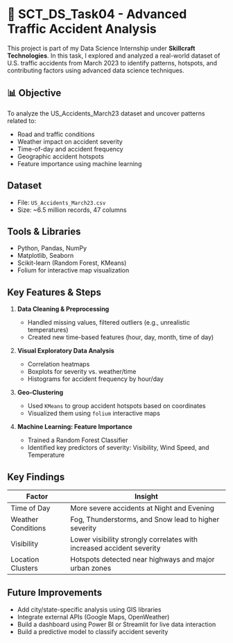 # 🚗 SCT_DS_Task04 - Advanced Traffic Accident Analysis

This project is part of my Data Science Internship under **Skillcraft Technologies**. In this task, I explored and analyzed a real-world dataset of U.S. traffic accidents from March 2023 to identify patterns, hotspots, and contributing factors using advanced data science techniques.

## 📊 Objective

To analyze the US_Accidents_March23 dataset and uncover patterns related to:
-  Road and traffic conditions
-  Weather impact on accident severity
-  Time-of-day and accident frequency
-  Geographic accident hotspots
-  Feature importance using machine learning

##  Dataset

- File: `US_Accidents_March23.csv`
- Size: ~6.5 million records, 47 columns

##  Tools & Libraries

- Python, Pandas, NumPy
- Matplotlib, Seaborn
- Scikit-learn (Random Forest, KMeans)
- Folium for interactive map visualization

##  Key Features & Steps

1. **Data Cleaning & Preprocessing**
   - Handled missing values, filtered outliers (e.g., unrealistic temperatures)
   - Created new time-based features (hour, day, month, time of day)

2. **Visual Exploratory Data Analysis**
   - Correlation heatmaps
   - Boxplots for severity vs. weather/time
   - Histograms for accident frequency by hour/day

3. **Geo-Clustering**
   - Used `KMeans` to group accident hotspots based on coordinates
   - Visualized them using `folium` interactive maps

4. **Machine Learning: Feature Importance**
   - Trained a Random Forest Classifier
   - Identified key predictors of severity: Visibility, Wind Speed, and Temperature

##  Key Findings

| Factor              | Insight                                                                 |
|---------------------|-------------------------------------------------------------------------|
| Time of Day         | More severe accidents at Night and Evening                              |
| Weather Conditions  | Fog, Thunderstorms, and Snow lead to higher severity                    |
| Visibility          | Lower visibility strongly correlates with increased accident severity   |
| Location Clusters   | Hotspots detected near highways and major urban zones                   |

##  Future Improvements

- Add city/state-specific analysis using GIS libraries
- Integrate external APIs (Google Maps, OpenWeather)
- Build a dashboard using Power BI or Streamlit for live data interaction
- Build a predictive model to classify accident severity



